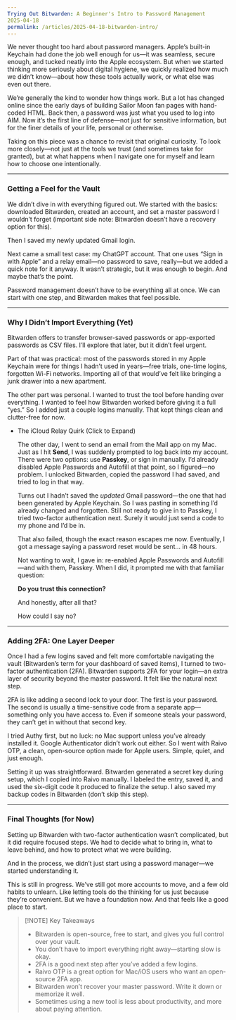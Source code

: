 ```yaml
---
Trying Out Bitwarden: A Beginner's Intro to Password Management
2025-04-18
permalink: /articles/2025-04-18-bitwarden-intro/
---
```


We never thought too hard about password managers. Apple’s built-in Keychain had done the job well enough for us—it was seamless, secure enough, and tucked neatly into the Apple ecosystem. But when we started thinking more seriously about digital hygiene, we quickly realized how much we didn’t know—about how these tools actually work, or what else was even out there.

We’re generally the kind to wonder how things work. But a lot has changed online since the early days of building Sailor Moon fan pages with hand-coded HTML. Back then, a password was just what you used to log into AIM. Now it’s the first line of defense—not just for sensitive information, but for the finer details of your life, personal or otherwise.

Taking on this piece was a chance to revisit that original curiosity. To look more closely—not just at the tools we trust (and sometimes take for granted), but at what happens when I navigate one for myself and learn how to choose one intentionally.

---

### Getting a Feel for the Vault

We didn’t dive in with everything figured out. We started with the basics: downloaded Bitwarden, created an account, and set a master password I wouldn’t forget (important side note: Bitwarden doesn’t have a recovery option for this).

Then I saved my newly updated Gmail login.

Next came a small test case: my ChatGPT account. That one uses “Sign in with Apple” and a relay email—no password to save, really—but we added a quick note for it anyway. It wasn’t strategic, but it was enough to begin. And maybe that’s the point.

Password management doesn’t have to be everything all at once. We can start with one step, and Bitwarden makes that feel possible.

---

### Why I Didn’t Import Everything (Yet)

Bitwarden offers to transfer browser-saved passwords or app-exported passwords as CSV files. I’ll explore that later, but it didn’t feel urgent.

Part of that was practical: most of the passwords stored in my Apple Keychain were for things I hadn’t used in years—free trials, one-time logins, forgotten Wi-Fi networks. Importing all of that would’ve felt like bringing a junk drawer into a new apartment.

The other part was personal. I wanted to trust the tool before handing over everything. I wanted to feel how Bitwarden worked before giving it a full “yes.” So I added just a couple logins manually. That kept things clean and clutter-free for now.

- The iCloud Relay Quirk (Click to Expand)
    
    The other day, I went to send an email from the Mail app on my Mac. Just as I hit **Send**, I was suddenly prompted to log back into my account. There were two options: use **Passkey**, or sign in manually. I’d already disabled Apple Passwords and Autofill at that point, so I figured—no problem. I unlocked Bitwarden, copied the password I had saved, and tried to log in that way.
    
    Turns out I hadn’t saved the _updated_ Gmail password—the one that had been generated by Apple Keychain. So I was pasting in something I’d already changed and forgotten. Still not ready to give in to Passkey, I tried two-factor authentication next. Surely it would just send a code to my phone and I’d be in.
    
    That also failed, though the exact reason escapes me now. Eventually, I got a message saying a password reset would be sent… in 48 hours.
    
    Not wanting to wait, I gave in: re-enabled Apple Passwords and Autofill—and with them, Passkey. When I did, it prompted me with that familiar question:
    
    **Do you trust this connection?**
    
    And honestly, after all that?
    
    How could I say no?
    

---

### Adding 2FA: One Layer Deeper

Once I had a few logins saved and felt more comfortable navigating the vault (Bitwarden’s term for your dashboard of saved items), I turned to two-factor authentication (2FA). Bitwarden supports 2FA for your login—an extra layer of security beyond the master password. It felt like the natural next step.

2FA is like adding a second lock to your door. The first is your password. The second is usually a time-sensitive code from a separate app—something only you have access to. Even if someone steals your password, they can’t get in without that second key.

I tried Authy first, but no luck: no Mac support unless you’ve already installed it. Google Authenticator didn’t work out either. So I went with Raivo OTP, a clean, open-source option made for Apple users. Simple, quiet, and just enough.

Setting it up was straightforward. Bitwarden generated a secret key during setup, which I copied into Raivo manually. I labeled the entry, saved it, and used the six-digit code it produced to finalize the setup. I also saved my backup codes in Bitwarden (don’t skip this step).

---

### Final Thoughts (for Now)

Setting up Bitwarden with two-factor authentication wasn’t complicated, but it did require focused steps. We had to decide what to bring in, what to leave behind, and how to protect what we were building.

And in the process, we didn’t just start using a password manager—we started understanding it.

This is still in progress. We’ve still got more accounts to move, and a few old habits to unlearn. Like letting tools do the thinking for us just because they’re convenient. But we have a foundation now. And that feels like a good place to start.


> [!NOTE] Key Takeaways
>  - Bitwarden is open-source, free to start, and gives you full control over your vault. 
>  - You don’t have to import everything right away—starting slow is okay. 
>  - 2FA is a good next step after you’ve added a few logins. 
>  - Raivo OTP is a great option for Mac/iOS users who want an open-source 2FA app. 
>  - Bitwarden won’t recover your master password. Write it down or memorize it well. 
>  - Sometimes using a new tool is less about productivity, and more about paying attention.
